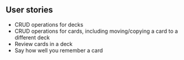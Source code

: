 ## User stories

- CRUD operations for decks
- CRUD operations for cards, including moving/copying a card to a different deck
- Review cards in a deck
- Say how well you remember a card

